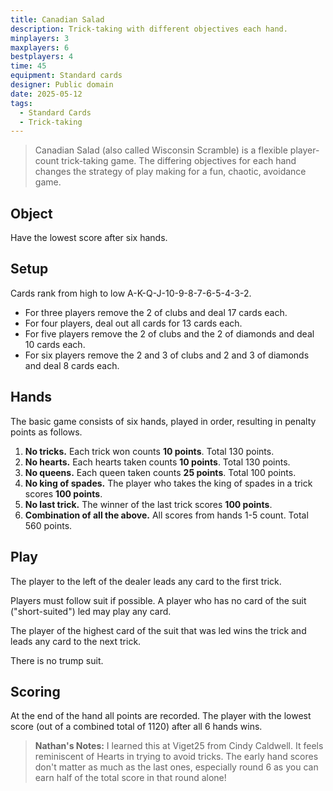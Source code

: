 ```yaml
---
title: Canadian Salad
description: Trick-taking with different objectives each hand.
minplayers: 3
maxplayers: 6
bestplayers: 4
time: 45
equipment: Standard cards
designer: Public domain
date: 2025-05-12
tags:
  - Standard Cards
  - Trick-taking
---
```


> Canadian Salad (also called Wisconsin Scramble) is a flexible player-count trick-taking game. The differing objectives for each hand changes the strategy of play making for a fun, chaotic, avoidance game.

## Object

Have the lowest score after six hands.

## Setup

Cards rank from high to low A-K-Q-J-10-9-8-7-6-5-4-3-2.

* For three players remove the 2 of clubs and deal 17 cards each.
* For four players, deal out all cards for 13 cards each.
* For five players remove the 2 of clubs and the 2 of diamonds and deal 10 cards each.
* For six players remove the 2 and 3 of clubs and 2 and 3 of diamonds and deal 8 cards each.

## Hands

The basic game consists of six hands, played in order, resulting in penalty points as follows.

1. **No tricks.** Each trick won counts **10 points**. Total 130 points.
2. **No hearts.** Each hearts taken counts **10 points**. Total 130 points.
3. **No queens.** Each queen taken counts **25 points**. Total 100 points.
4. **No king of spades.** The player who takes the king of spades in a trick scores **100 points**.
5. **No last trick.** The winner of the last trick scores **100 points**.
6. **Combination of all the above.** All scores from hands 1-5 count. Total 560 points.

## Play

The player to the left of the dealer leads any card to the first trick.

Players must follow suit if possible. A player who has no card of the suit ("short-suited") led may play any card.

The player of the highest card of the suit that was led wins the trick and leads any card to the next trick.

There is no trump suit.

## Scoring

At the end of the hand all points are recorded. The player with the lowest score (out of a combined total of 1120) after all 6 hands wins.

> **Nathan's Notes:** I learned this at Viget25 from Cindy Caldwell. It feels reminiscent of Hearts in trying to avoid tricks. The early hand scores don't matter as much as the last ones, especially round 6 as you can earn half of the total score in that round alone!

